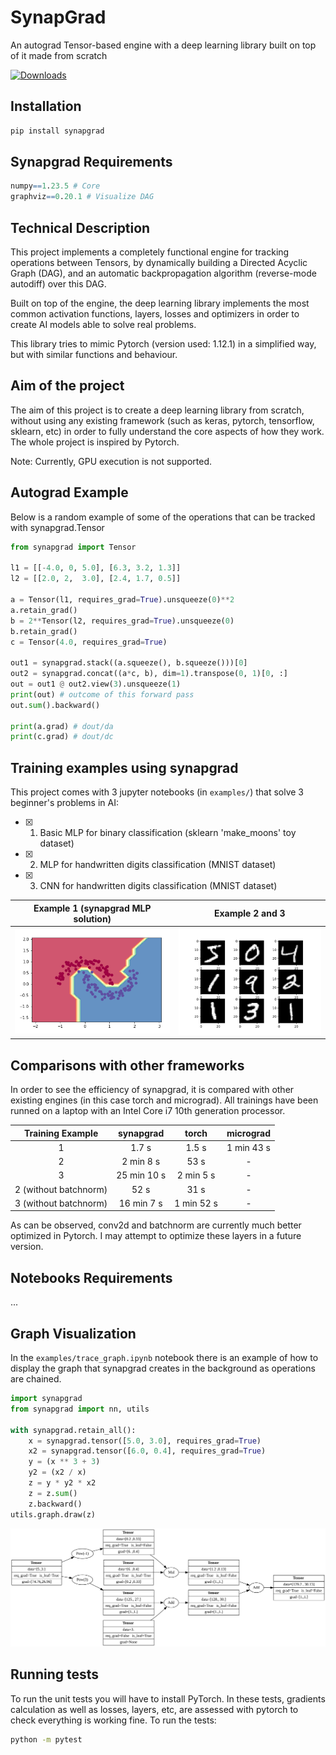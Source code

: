 #  SynapGrad

An autograd Tensor-based engine with a deep learning library built on top of it made from scratch

[![Downloads](https://static.pepy.tech/personalized-badge/synapgrad?period=total&units=international_system&left_color=black&right_color=blue&left_text=Downloads)](https://pepy.tech/project/synapgrad)

## Installation
```bash
pip install synapgrad
```

## Synapgrad Requirements
```r
numpy==1.23.5 # Core
graphviz==0.20.1 # Visualize DAG
```

## Technical Description
This project implements a completely functional engine for tracking operations between Tensors, by dynamically building a Directed Acyclic Graph (DAG), and an automatic backpropagation algorithm (reverse-mode autodiff) over this DAG.

Built on top of the engine, the deep learning library implements the most common activation functions, layers, losses and optimizers in order to create AI models able to solve real problems.

This library tries to mimic Pytorch (version used: 1.12.1) in a simplified way, but with similar functions and behaviour.

## Aim of the project
The aim of this project is to create a deep learning library from scratch, without using any existing framework (such as keras, pytorch, tensorflow, sklearn, etc) in order to fully understand the core aspects of how they work. The whole project is inspired by Pytorch.

Note: Currently, GPU execution is not supported. 

## Autograd Example
Below is a random example of some of the operations that can be tracked with synapgrad.Tensor
```python
from synapgrad import Tensor

l1 = [[-4.0, 0, 5.0], [6.3, 3.2, 1.3]]
l2 = [[2.0, 2,  3.0], [2.4, 1.7, 0.5]]

a = Tensor(l1, requires_grad=True).unsqueeze(0)**2
a.retain_grad()
b = 2**Tensor(l2, requires_grad=True).unsqueeze(0)
b.retain_grad()
c = Tensor(4.0, requires_grad=True)

out1 = synapgrad.stack((a.squeeze(), b.squeeze()))[0]
out2 = synapgrad.concat((a*c, b), dim=1).transpose(0, 1)[0, :]
out = out1 @ out2.view(3).unsqueeze(1)
print(out) # outcome of this forward pass
out.sum().backward()

print(a.grad) # dout/da
print(c.grad) # dout/dc
```

## Training examples using synapgrad

This project comes with 3 jupyter notebooks (in `examples/`) that solve 3 beginner's problems in AI:

- [x] 1. Basic MLP for binary classification (sklearn 'make_moons' toy dataset)
- [x] 2. MLP for handwritten digits classification (MNIST dataset) 
- [x] 3. CNN for handwritten digits classification (MNIST dataset)

Example 1 (synapgrad MLP solution)     |  Example 2 and 3
:-------------------------:|:-------------------------:
![Image 1](/.github/example_moons.png) | ![Image 2](/.github/example_mnist.png) 

## Comparisons with other frameworks
In order to see the efficiency of synapgrad, it is compared with other existing engines (in this case torch and micrograd). All trainings have been runned on a laptop with an Intel Core i7 10th generation processor.

| Training Example | synapgrad | torch | micrograd |
|     :---:        |  :---:  |  :---:  |   :---:   |  
| 1 | 1.7 s | 1.5 s | 1 min 43 s |
| 2 | 2 min 8 s | 53 s | - |
| 3 |  25 min 10 s  |  2 min 5 s  | - |
| 2 (without batchnorm) | 52 s |  31 s | - |
| 3 (without batchnorm) |  16 min 7 s  |  1 min 52 s  | - |

As can be observed, conv2d and batchnorm are currently much better optimized in Pytorch. I may attempt to optimize these layers in a future version.

## Notebooks Requirements
...


## Graph Visualization
In the `examples/trace_graph.ipynb` notebook there is an example of how to display the graph that synapgrad creates in the background as operations are chained.

```python
import synapgrad
from synapgrad import nn, utils

with synapgrad.retain_all():
    x = synapgrad.tensor([5.0, 3.0], requires_grad=True)
    x2 = synapgrad.tensor([6.0, 0.4], requires_grad=True)
    y = (x ** 3 + 3) 
    y2 = (x2 / x)
    z = y * y2 * x2
    z = z.sum()
    z.backward()
utils.graph.draw(z)
```

![Graph Image](/.github/graph_example.svg)

## Running tests
To run the unit tests you will have to install PyTorch. In these tests, gradients calculation as well as losses, layers, etc, are assessed with pytorch to check everything is working fine. To run the tests:
```bash
python -m pytest
```